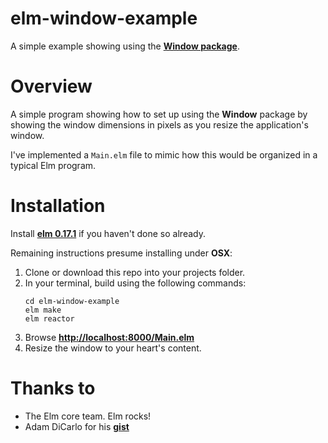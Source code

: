 # elm-window-example

A simple example showing using the
**[Window package](http://package.elm-lang.org/packages/elm-lang/window/1.0.0/)**.

# Overview

A simple program showing how to set up using the **Window** package by
showing the window dimensions in pixels as you resize the application's
window.

I've implemented a `Main.elm` file to mimic how this would be
organized in a typical Elm program.

# Installation

Install **[elm 0.17.1](http://elm-lang.org/install)** if you haven't done so already.

Remaining instructions presume installing under **OSX**:

1. Clone or download this repo into your projects folder.
1. In your terminal, build using the following commands:
      ```
      cd elm-window-example
      elm make
      elm reactor
      ```     
1. Browse **[http://localhost:8000/Main.elm](http://localhost:8000/Main.elm)**
1. Resize the window to your heart's content.

# Thanks to

* The Elm core team. Elm rocks!
* Adam DiCarlo for his **[gist](https://gist.github.com/adamdicarlo/1e08c9b7aabd778f7b283cbbf6f4f052)**
